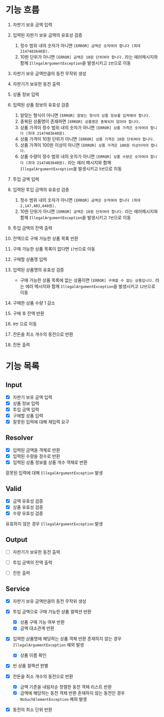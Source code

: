 # 기능 흐름

1. 자판기 보유 금액 입력
2. 입력된 자판기 보유 금액의 유효성 검증
   1. 정수 범위 내의 숫자가 아니면 `[ERROR] 금액은 숫자여야 합니다 (최대 2147483640원).`
   2. 10원 단위가 아니면 `[ERROR] 금액은 10원 단위여야 합니다.`
   라는 에러메시지와 함께 `IllegalArgumentException`을 발생시키고 `1번`으로 이동

3. 자판기 보유 금액만큼의 동전 무작위 생성
4. 자판기가 보유한 동전 출력

5. 상품 정보 입력
6. 입력된 상품 정보의 유효성 검증
   1. 알맞는 형식이 아니면 `[ERROR] 알맞는 형식의 상품 정보를 입력해야 합니다.`
   2. 중복된 상품명이 존재하면 `[ERROR] 상품명은 중복되지 않아야 합니다.`
   3. 상품 가격이 정수 범위 내의 숫자가 아니면 `[ERROR] 상품 가격은 숫자여야 합니다 (최대 2147483640원).`
   4. 상품 가격이 10원 단위가 아니면 `[ERROR] 상품 가격은 10원 단위여야 합니다.`
   5. 상품 가격이 100원 이상이 아니면 `[ERROR] 상품 가격은 100원 이상이어야 합니다.`
   6. 상품 수량이 정수 범위 내의 숫자가 아니면 `[ERROR] 상품 수량은 숫자여야 합니다 (최대 2147483640원).`
   라는 에러 메시지와 함께 `IllegalArgumentException`을 발생시키고 `5번`으로 이동

7. 투입 금액 입력
8. 입력된 투입 금액의 유효성 검증
   1. 정수 범위 내의 숫자가 아니면 `[ERROR] 금액은 숫자여야 합니다 (최대 2,147,483,640원).`
   2. 10원 단위가 아니면 `[ERROR] 금액은 10원 단위여야 합니다.`
      라는 에러메시지와 함께 `IllegalArgumentException`을 발생시키고 `7번`으로 이동

9. 투입 금액의 잔액 출력 
10. 잔액으로 구매 가능한 상품 목록 반환
11. 구매 가능한 상품 목록이 없다면 `17번`으로 이동

12. 구매할 상품명 입력
13. 입력된 상품명의 유효성 검증
    - 구매 가능한 상품 목록에 없는 상품이면 `[ERROR] 구매할 수 없는 상품입니다.`
      라는 에러 메시지와 함께 `IllegalArgumentException`을 발생시키고 `12번`으로 이동
14. 구매한 상품 수량 1 감소
15. 구매 후 잔액 반환
16. `9번` 으로 이동

17. 잔돈을 최소 개수의 동전으로 반환
18. 잔돈 출력


# 기능 목록

## Input
- [x] 자판기 보유 금액 입력
- [x] 상품 정보 입력
- [x] 투입 금액 입력
- [x] 구매할 상품 입력
- [x] 잘못된 입력에 대해 재입력 요구

## Resolver
- [x] 입력된 금액을 객체로 반환
- [x] 입력된 수량을 정수로 반환
- [x] 입력된 상품 정보를 상품 개수 객체로 반환

잘못된 입력에 대해 `IllegalArgumentException` 발생

## Valid
- [x] 금액 유효성 검증
- [x] 상품 유효성 검증
- [x] 수량 유효성 검증

유효하지 않은 경우 `IllegalArgumentException` 발생


## Output
- [ ] 자판기가 보유한 동전 출력
- [ ] 투입 금액의 잔액 출력
- [ ] 잔돈 출력


## Service
- [x] 자판기 보유 금액만큼의 동전 무작위 생성

- [x] 투입 금액으로 구매 가능한 상품 컬렉션 반환
  - [x] 상품 구매 가능 여부 반환  
  - [x] 금액 대소관계 반환

- [x] 입력한 상품명에 해당하는 상품 객체 반환
    존재하지 않는 경우 `IllegalArgumentException` 예외 발생
   - [x] 상품 이름 확인
  
- [x] 빈 상품 컬렉션 판별

- [x] 잔돈을 최소 개수의 동전으로 반환
  - [x] 금액 기준을 내림차순 정렬한 동전 객체 리스트 반환
  - [x] 금액에 해당하는 동전 객체 반환
    존재하지 않는 동전인 경우 `NoSuchElementException` 예외 발생

- [x] 동전의 최소 단위 반환